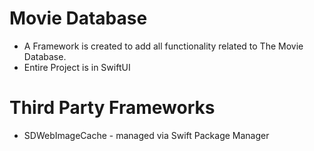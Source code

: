 # Movie Database

- A Framework is created to add all functionality related to The Movie Database.
- Entire Project is in SwiftUI

# Third Party Frameworks

- SDWebImageCache - managed via Swift Package Manager
